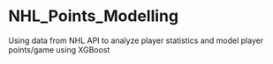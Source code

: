 # NHL_Points_Modelling
Using data from NHL API to analyze player statistics and model player points/game using XGBoost
